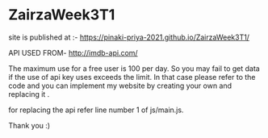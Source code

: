 # ZairzaWeek3T1

site is published at :- https://pinaki-priya-2021.github.io/ZairzaWeek3T1/

API USED FROM- http://imdb-api.com/

The maximum use for a free user is 100 per day. So you may fail to get data if the use of api key uses exceeds the limit. In that case please refer to the code and you can implement my website by creating your own and replacing it .

for replacing the api refer line number 1 of js/main.js.

Thank you :)
